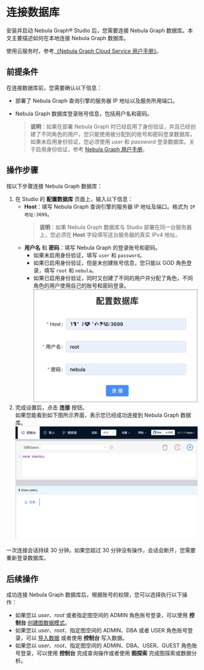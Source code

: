 # 连接数据库

安装并启动 Nebula Graph&reg; Studio 后，您需要连接 Nebula Graph 数据库。本文主要描述如何在本地连接 Nebula Graph 数据库。

使用云服务时，参考[《Nebula Graph Cloud Service 用户手册》](https://cloud-docs.nebula-graph.com.cn/cn/posts/manage-instances/dbaas-ug-connect-nebulastudio/ "点击进入 Nebula Graph Cloud Service 用户手册")。

## 前提条件

在连接数据库前，您需要确认以下信息：

- 部署了 Nebula Graph 查询引擎的服务器 IP 地址以及服务所用端口。

- Nebula Graph 数据库登录账号信息，包括用户名和密码。
  > **说明**：如果在部署 Nebula Graph 时已经启用了身份验证，并且已经创建了不同角色的用户，您只能使用被分配到的账号和密码登录数据库。如果未启用身份验证，您必须使用 _user_ 和 _password_ 登录数据库。关于启用身份验证，参考 [Nebula Graph 用户手册](https://docs.nebula-graph.com.cn/ "点击进入 Nebula Graph 用户手册")。

## 操作步骤

按以下步骤连接 Nebula Graph 数据库：

1. 在 Studio 的 **配置数据库** 页面上，输入以下信息：
   - **Host**：填写 Nebula Graph 查询引擎的服务器 IP 地址及端口。格式为 `IP地址:3699`。
     > **说明**：如果 Nebula Graph 数据库与 Studio 部署在同一台服务器上，您必须在 **Host** 字段填写这台服务器的真实 IPv4 地址。
   - **用户名** 和 **密码**：填写 Nebula Graph 的登录账号和密码。
     - 如果未启用身份验证，填写 `user` 和 `password`。
     - 如果已启用身份验证，但是未创建账号信息，您只能以 GOD 角色登录，填写 `root` 和 `nebula`。
     - 如果已启用身份验证，同时又创建了不同的用户并分配了角色，不同角色的用户使用自己的账号和密码登录。
   ![显示 Nebula Graph Studio 界面，表示连接成功](docs/figs/st-ug-002.png "Nebula Graph Studio 连接成功")
2. 完成设置后，点击 **连接** 按钮。  
   如果您能看到如下图所示界面，表示您已经成功连接到 Nebula Graph 数据库。
   ![显示 Nebula Graph Studio 界面，表示连接成功](docs/figs/st-ug-003.png "Nebula Graph Studio 连接成功")

一次连接会话持续 30 分钟。如果您超过 30 分钟没有操作，会话会断开，您需要重新登录数据库。

## 后续操作

成功连接 Nebula Graph 数据库后，根据账号的权限，您可以选择执行以下操作：

- 如果您以 _user_、_root_ 或者指定图空间的 ADMIN 角色账号登录，可以使用 **控制台** [创建图数据模式](docs/quick-start/st-ug-create-schema.md)。
- 如果您以 _user_、_root_、指定图空间的 ADMIN、DBA 或者 USER 角色账号登录，可以 [导入数据](docs/quick-start/st-ug-import-data.md) 或者使用 **控制台** 写入数据。
- 如果您以 _user_、_root_、指定图空间的 ADMIN、DBA、USER、GUEST 角色账号登录，可以使用 **控制台** 完成查询操作或者使用 **图探索** 完成图探索或数据分析。
